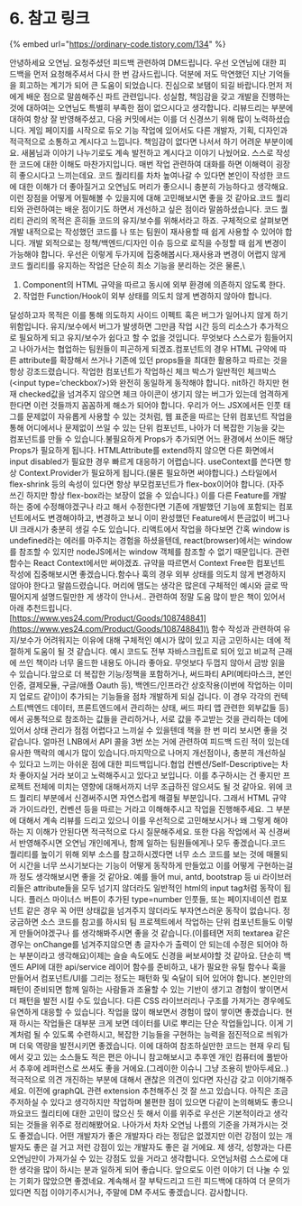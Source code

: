 # 6. 참고 링크

{% embed url="https://ordinary-code.tistory.com/134" %}



안녕하세요 오연님. 요청주셨던 피드백 관련하여 DM드립니다. 우선 오연님에 대한 피드백을 먼저 요청해주셔서 다시 한 번 감사드립니다. 덕분에 저도 막연했던 지난 기억들을 회고하는 계기가 되어 큰 도움이 되었습니다. 진심으로 보탬이 되길 바랍니다.먼저 저에게 배운 점으로 말씀해주신 파트 관련입니다. 성실함, 책임감을 갖고 개발을 진행하는 것에 대하여는 오연님도 특별히 부족한 점이 없으시다고 생각합니다. 리뷰드리는 부분에 대하여 항상 잘 반영해주셨고, 다음 커밋에서는 이를 더 신경쓰기 위해 많이 노력하셨습니다. 게임 페이지를 시작으로 듀오 기능 작업에 있어서도 다른 개발자, 기획, 디자인과 적극적으로 소통하고 계시다고 느낍니다. 책임감이 없다면 나서서 하기 어려운 부분이에요. 새봄님과 이야기 나누기로도 계속 발전하고 계시다고 이야기 나눴어요. 스스로 작성한 코드에 대한 이해도 마찬가지입니다. 매번 작업 관련하여 대화를 하면 이해력이 굉장히 좋으시다고 느끼는데요. 코드 퀄리티를 차차 높여나갈 수 있다면 본인이 작성한 코드에 대한 이해가 더 좋아질거고 오연님도 머리가 좋으시니 충분히 가능하다고 생각해요. 이런 장점을 어떻게 어필해볼 수 있을지에 대해 고민해보시면 좋을 것 같아요.코드 퀄리티와 관련하여는 배운 점이기도 하면서 개선하고 싶은 점이라 말씀하셨습니다. 코드 퀄리티 관리의 목적은 흔히들 코드의 유지/보수를 위해서라고 하죠. 구체적으로 살펴보면 개발 내적으로는 작성했던 코드를 나 또는 팀원이 재사용할 때 쉽게 사용할 수 있어야 합니다. 개발 외적으로는 정책/백엔드/디자인 이슈 등으로 로직을 수정할 때 쉽게 변경이 가능해야 합니다. 우선은 이렇게 두가지에 집중해봅시다.재사용과 변경이 어렵지 않게 코드 퀄리티를 유지하는 작업은 단순히 최소 기능을 분리하는 것은 물론,\


1. Component의 HTML 규약을 따르고 동시에 외부 환경에 의존하지 않도록 한다.
2. 작업한 Function/Hook이 외부 상태를 의도치 않게 변경하지 않아야 합니다.

달성하고자 목적은 이를 통해 의도하지 사이드 이펙트 혹은 버그가 일어나지 않게 하기 위함입니다. 유지/보수에서 버그가 발생하면 그만큼 작업 시간 등의 리소스가 추가적으로 필요하게 되고 유지/보수가 쉽다고 할 수 없을 것입니다. 무엇보다 스스로가 힘들어지고 나아가서는 협업하는 팀원들이 피곤하게 되겠죠.컴포넌트의 경우 HTML 규약에 따른 attribute를 확장해서 쓰거나 기존에 있던 props들을 최대한 활용하고 따르는 것을 항상 강조드렸습니다. 작업한 컴포넌트가 작업하신 체크 박스가 일반적인 체크박스(\<input type=‘checkbox’/>)와 완전히 동일하게 동작해야 합니다. nit하긴 하지만 현재 checked값을 넘겨주지 않으면 체크 아이콘이 생기지 않는 버그가 있는데 엄격하게 한다면 이런 것들까지 꼼꼼하게 해소가 되어야 합니다. 우리가 어느 JSX에서든 인풋 태그를 문제없이 자유롭게 사용할 수 있는 것처럼, 웹 표준을 따르는 단위 컴포넌트 작업을 통해 어디에서나 문제없이 쓰일 수 있는 단위 컴포넌트, 나아가 더 복잡한 기능을 갖는 컴포넌트를 만들 수 있습니다.불필요하게 Props가 추가되면 어느 환경에서 쓰이든 해당 Props가 필요하게 됩니다. HTMLAttribute를 extend하지 않으면 다른 화면에서 input disabled가 필요한 경우 빠르게 대응하기 어렵습니다. useContext를 쓴다면 항상 Context.Provider가 필요하게 됩니다.(물론 필요하면 써야합니다.) 스타일에서 flex-shrink 등의 속성이 있다면 항상 부모컴포넌트가 flex-box이어야 합니다. (자주 쓰긴 하지만 항상 flex-box라는 보장이 없을 수 있습니다.) 이를 다른 Feature를 개발하는 중에 수정해야겠구나 라고 해서 수정한다면 기존에 개발했던 기능에 포함되는 컴포넌트에서도 변경해야하고, 변경하고 보니 이미 완성했던 Feature에서 뜬금없이 버그나 UI 크래시가 충분히 생길 수도 있습니다. 리액트에서 작업을 하다보면 간혹 window is undefined라는 에러를 마주치는 경험을 하셨을텐데, react(browser)에서는 window를 참조할 수 있지만 nodeJS에서는 window 객체를 참조할 수 없기 때문입니다. 관련 함수는 React Context에서만 써야겠죠. 규약을 따르면서 Context Free한 컴포넌트 작성에 집중해보시면 좋겠습니다.함수나 훅의 경우 외부 상태를 의도치 않게 변경하지 않아야 한다고 말씀드렸습니다. 머리에 맴도는 생각은 많은데 구체적인 예시와 글로 딱 떨어지게 설명드릴만한 게 생각이 안나서.. 관련하여 정말 도움 많이 받은 책이 있어서 아래 추천드립니다.\
[https://www.yes24.com/Product/Goods/108748841](https://www.yes24.com/Product/Goods/108748841)\
함수 작성과 관련하여 유지/보수가 어려워지는 이유에 대해 구체적인 예시가 많이 있고 지금 고민하시는 데에 적절하게 도움이 될 것 같습니다. 예시 코드도 전부 자바스크립트로 되어 있고 비교적 근래에 쓰인 책이라 너무 올드한 내용도 아니라 좋아요. 무엇보다 두껍지 않아서 금방 읽을 수 있습니다.앞으로 더 복잡한 기능/정책을 포함하거나, 써드파티 API(메타마스크, 본인인증, 결제모듈, 구글/애플 Oauth 등), 백엔드/인프라간 상호작용(이번에 작업하는 이미지 업로드 같이)이 추가되는 기능들을 점차 개발하게 되실 겁니다. 이 경우 각각의 컨텍스트(백엔드 데이터, 프론트엔드에서 관리하는 상태, 써드 파티 앱 관련한 외부값들 등)에서 공통적으로 참조하는 값들을 관리하거나, 서로 값을 주고받는 것을 관리하는 데에 있어서 상태 관리가 점점 어렵다고 느끼실 수 있을텐데 책을 한 번 미리 보시면 좋을 것 같습니다. 얼마전 LNB에서 API 콜을 3번 쏘는 거에 관련하여 피드백 드린 적이 있는데 유사한 맥락의 예시가 많이 있습니다.마지막으로 나머지 개선점이나, 충분히 개선하실 수 있다고 느끼는 아쉬운 점에 대한 피드백입니다.협업 컨벤션/Self-Descriptive는 차차 좋아지실 거라 보이고 노력해주시고 있다고 보입니다. 이를 추구하시는 건 좋지만 프로젝트 전체에 미치는 영향에 대해서까지 너무 조급하진 않으셔도 될 것 같아요. 위에 코드 퀄리티 부분에서 신경써주시면 자연스럽게 해결될 부분입니다. 그래서 HTML 규약과 가이드라인, 컨벤션 등을 따르는 거라고 이해해주시고 작업을 진행해주세요. 그 부분에 대해서 계속 리뷰를 드리고 있으니 이를 우선적으로 고민해보시거나 왜 그렇게 해야하는 지 이해가 안된다면 적극적으로 다시 질문해주세요. 또한 다음 작업에서 꼭 신경써서 반영해주시면 오연님 개인에게나, 함께 일하는 팀원들에게나 모두 좋겠습니다.코드 퀄리티를 높이기 위해 외부 소스를 참고하시겠다면 너무 소스 코드를 보는 것에 매몰되어 시간을 너무 쓰시기보다는 기능이 어떻게 동작하게 만들었고 이를 어떻게 구현하는걸까 정도 생각해보시면 좋을 것 같아요. 예를 들어 mui, antd, bootstrap 등 ui 라이브러리들은 attribute들을 모두 넘기지 않더라도 일반적인 html의 input tag처럼 동작이 됩니다. 플러스 마이너스 버튼이 추가된 type=number 인풋들, 또는 페이지네이션 컴포넌트 같은 경우 꼭 어떤 상태값을 넘겨주지 않더라도 부자연스러운 동작이 없습니다. 정 궁금하면 소스 코드를 참고를 하시되 팀 프로젝트에서 작업하는 단위 컴포넌트들도 이렇게 만들어야겠구나 를 생각해봐주시면 좋을 것 같습니다.(이를테면 저희 textarea 같은 경우는 onChange를 넘겨주지않으면 총 글자수가 출력이 안 되는데 수정은 되어야 하는 부분이라고 생각해요)이제는 슬슬 속도에도 신경을 써보셔야할 것 같아요. 단순히 백엔드 API에 대한 api/service 레이어 함수를 준비하고, 내가 필요한 유틸 함수나 훅을 만들어서 컴포넌트/UI를 그리는 정도는 패턴화 및 숙달이 되어 있어야 합니다. 본인만의 패턴이 준비되면 함께 일하는 사람들과 조율할 수 있는 기반이 생기고 경험이 쌓이면서 더 패턴을 발전 시킬 수도 있습니다. 다른 CSS 라이브러리나 구조를 가져가는 경우에도 유연하게 대응할 수 있습니다. 작업을 많이 해보면서 경험이 많이 쌓이면 좋겠습니다. 현재 하시는 작업들은 대부분 크게 보면 데이터를 UI로 뿌리는 단순 작업들입니다. 이게 기계처럼 될 수 있도록 수련하시고, 복잡한 기능들을 구현하는 능력을 점진적으로 씌워가며 더욱 역량을 발전시키면 좋겠습니다. 이에 대하여 참조하실만한 코드는 현재 우리 팀에서 갖고 있는 소스들도 적은 편은 아니니 참고해보시고 추후엔 개인 컴퓨터에 풀받아서 추후에 레퍼런스로 쓰셔도 좋을 거에요.(그레이한 이슈니 그냥 조용히 받아두세요..)적극적으로 의견 개진하는 부분에 대해서 괜찮은 의견이 있다면 자신감 갖고 이야기해주세요. 이전에 graphQL 관련 extension 추천해주신 것 잘 쓰고 있습니다. 아직은 조금 주저하실 수 있다고 생각하지만 작업하며 불편한 점이 있으면 다같이 논의해봐도 좋으니까요코드 퀄리티에 대한 고민이 많으신 듯 해서 이를 위주로 우선은 기본적이라고 생각되는 것들을 위주로 정리해봤어요. 나아가서 차차 오연님 나름의 기준을 가져가시는 것도 좋겠습니다. 어떤 개발자가 좋은 개발자다 라는 정답은 없겠지만 이런 강점이 있는 개발자도 좋은 걸 거고 저런 강점이 있는 개발자도 좋은 걸 거에요. 제 생각, 성향과는 다른 오연님만이 가져가실 수 있는 강점도 있을 거라고 생각합니다. 오연님처럼 스스로에 대한 생각을 많이 하시는 분과 일하게 되어 좋습니다. 앞으로도 이런 이야기 더 나눌 수 있는 기회가 많았으면 좋겠네요. 계속해서 잘 부탁드리고 드린 피드백에 대하여 더 문의가 있다면 직접 이야기주시거나, 주말에 DM 주셔도 좋겠습니다. 감사합니다.




